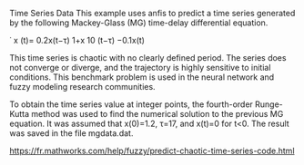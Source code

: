 Time Series Data
This example uses anfis to predict a time series generated by the following Mackey-Glass (MG) time-delay differential equation.

˙
x
(t)=
0.2x(t−τ)
1+x
10
(t−τ)
−0.1x(t)

This time series is chaotic with no clearly defined period. The series does not converge or diverge, and the trajectory is highly sensitive to initial conditions. This benchmark problem is used in the neural network and fuzzy modeling research communities.

To obtain the time series value at integer points, the fourth-order Runge-Kutta method was used to find the numerical solution to the previous MG equation. It was assumed that x(0)=1.2, τ=17, and x(t)=0 for t<0. The result was saved in the file mgdata.dat.


https://fr.mathworks.com/help/fuzzy/predict-chaotic-time-series-code.html
